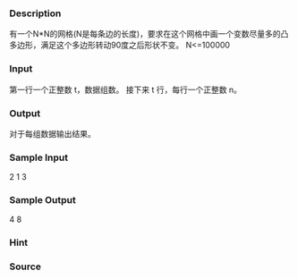
### Description
有一个N*N的网格(N是每条边的长度)，要求在这个网格中画一个变数尽量多的凸多边形，满足这个多边形转动90度之后形状不变。
N<=100000
### Input
第一行一个正整数 t，数据组数。 
接下来 t 行，每行一个正整数 n。 
 

### Output
对于每组数据输出结果。 
 
 
### Sample Input
2 
1 
3 



### Sample Output
4 
8 

### Hint

### Source
